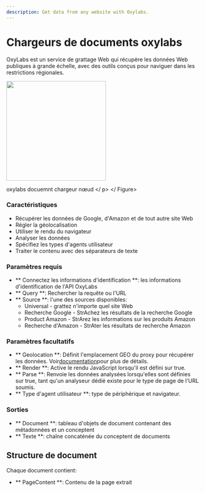 ```yaml
---
description: Get data from any website with Oxylabs.
---
```


# Chargeurs de documents oxylabs

OxyLabs est un service de grattage Web qui récupère les données Web publiques à grande échelle, avec des outils conçus pour naviguer dans les restrictions régionales.

<gigne> <img src = "../../../. GitBook / Assets / OxyLabs_Document_Loadher.png" alt = "" width = "260"> <Figcaption> <p> oxylabs docuemnt chargeur nœud </ p> </gigcaption> </ Figure>


### Caractéristiques
- Récupérer les données de Google, d'Amazon et de tout autre site Web
- Régler la géolocalisation
- Utiliser le rendu du navigateur
- Analyser les données
- Spécifiez les types d'agents utilisateur
- Traiter le contenu avec des séparateurs de texte

### Paramètres requis
- ** Connectez les informations d'identification **: les informations d'identification de l'API OxyLabs
- ** Query **: Rechercher la requête ou l'URL
- ** Source **: l'une des sources disponibles:
  - Universal - grattez n'importe quel site Web
  - Recherche Google - StrAchez les résultats de la recherche Google
  - Product Amazon - StrArez les informations sur les produits Amazon
  - Recherche d'Amazon - StrAter les résultats de recherche Amazon

### Paramètres facultatifs
- ** Geolocation **: Définit l'emplacement GEO du proxy pour récupérer les données. Voir[documentation](https://files.gitbook.com/v0/b/gitbook-x-prod.appspot.com/o/spaces%2FiwDdoZGfMbUe5cRL2417%2Fuploads%2FxoQb19qSyodB2D4no0DZ%2FList%20of%20supported%20geo_location%20values_sapi.json?alt=media&token=d2e2df7b-10ba-4399-a547-0c4a99e62293)pour plus de détails.
- ** Render **: Active le rendu JavaScript lorsqu'il est défini sur true.
- ** Parse **: Renvoie les données analysées lorsqu'elles sont définies sur true, tant qu'un analyseur dédié existe pour le type de page de l'URL soumis.
- ** Type d'agent utilisateur **: type de périphérique et navigateur.

### Sorties
- ** Document **: tableau d'objets de document contenant des métadonnées et un conceptent
- ** Texte **: chaîne concaténée du conceptent de documents


## Structure de document
Chaque document contient:
- ** PageContent **: Contenu de la page extrait

